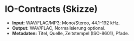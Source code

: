 # IO-Contracts (Skizze)
- **Input:** WAV/FLAC/MP3; Mono/Stereo, 44.1–192 kHz.
- **Output:** WAV/FLAC, Normalisierung optional.
- **Metadaten:** Titel, Quelle, Zeitstempel (ISO-8601), Pfade.

